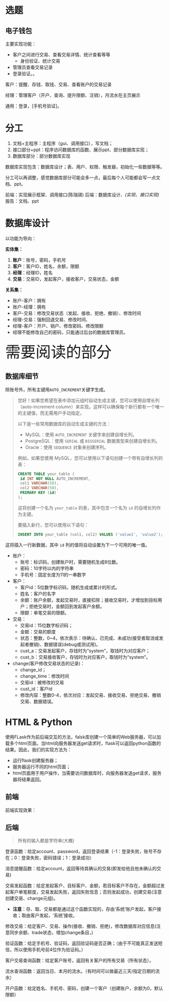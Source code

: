 # 选题

## 电子钱包

主要实现功能：
- 客户之间进行交易、查看交易详情、统计查看等等
  - 身份验证、统计交易
- 管理员查看交易记录
- 登录验证。。

客户：提醒、存钱、取钱、交易、查看账户的交易记录

经理：管理客户（开户、查询、提升限额、注销），月流水在主页展示

通用：登录，[手机号验证]。

# 分工

1. 文档+主程序：主程序（gui、调用接口），写文档；
2. 接口部分+ppt：程序访问数据库的函数、展示ppt、部分数据库实现；
3. 数据库部分：部分数据库实现

数据库实现包含：数据库设计；表、用户、权限、触发器，初始化一些数据等等。

分工可以再调整，感觉数据库部分可能会多一点，最后每个人可能都会写一点文档、ppt。

前端：实现展示框架、调用接口(陈瑞祺)
后端：数据库设计、*(实现、接口实现)*
报告：文档、ppt

# 数据库设计

以功能为导向：

**实体集：**

1. **账户**：账号，密码，手机号
2. **客户**：客户ID，姓名，余额，限额
3. **经理**：经理ID，姓名
4. **交易**：交易ID，发起客户，接收客户，交易状态，金额

**关系集：**

- 账户-客户：拥有
- 账户-经理：拥有
- 客户-交易：修改交易状态（发起、接收、拒绝、撤销）、修改时间
- 经理-交易：强制回退交易、修改时间、
- 经理-客户：开户、销户、修改密码、修改限额
- 经理不能修改自己的密码，只能通过后台的数据库管理员。

<font size = 10>需要阅读的部分</font>

## 数据库细节

除账号外，所有主键用`AUTO_INCREMENT`关键字生成。
>您好！如果您希望在表中添加元组时自动生成主键，您可以使用自增长列（auto-increment column）来实现。这样可以确保每个新行都有一个唯一的主键值，而无需用户手动指定。
>
>以下是一些常用数据库的自动生成主键的方法：
>
>- MySQL：使用 `AUTO_INCREMENT` 关键字来创建自增长列。
>- PostgreSQL：使用 `SERIAL` 或 `BIGSERIAL` 数据类型来创建自增长列。
>- Oracle：使用 `SEQUENCE` 对象来创建序列。
>
>例如，如果您使用 MySQL，您可以使用以下语句创建一个带有自增长列的表：
>
>```sql
>CREATE TABLE your_table (
>  id INT NOT NULL AUTO_INCREMENT,
>  col1 VARCHAR(50),
>  col2 VARCHAR(50),
>  PRIMARY KEY (id)
>);
>```
>
>这将创建一个名为 `your_table` 的表，其中包含一个名为 `id` 的自增长列作为主键。
>
>要插入新行，您可以使用以下语句：
>
>```sql
>INSERT INTO your_table (col1, col2) VALUES ('value1', 'value2');
>```

这将插入一行新数据，其中 `id` 列的值将自动设置为下一个可用的唯一值。

- 账户：
  - 账号：标识码，创建账户时，需要随机生成8位数。
  - 密码：10字符以内的字符串
  - 手机号：固定长度为11的一串数字
- 客户：
  - 客户id：5位数字标识码，随机生成或累计的形式。
  - 姓名：客户的名字
  - 余额：账户余额，发起交易时，直接扣除；接收交易时，才增加到目标用户；拒绝交易时，金额回到发起客户余额。
  - 限额：单笔交易的限额。
- 交易：
  - 交易id：15位数字标识码；
  - 金额：交易的额度
  - 状态：整数，0~4，依次表示：待确认、已完成、未成功(接受者取消或发起者撤销)、数据错误(debug或测试用)。
  - cust_a：交易发起客户，存钱时为“system”，取钱时为对应客户；
  - cust_b：交易接收客户，存钱时为对应客户，取钱时为“system”。
- change(客户修改交易状态的记录)：
  - change_id；
  - change_time：修改时间
  - 交易id：被修改的交易
  - cust_id：客户id
  - 修改内容：整数0-4，依次对应：发起交易、接收交易、拒绝交易、撤销交易、数据错误。

# HTML & Python

使用FLask作为前后端交互的方法，falsk库创建一个简单的Web服务器，可以加载多个html页面。当html向服务器发送get请求时，flask可以返回python函数的结果。因此，我们的实现方法为：
- 运行flask创建服务器；
- 服务器运行不同的html页面；
- html页面用于用户操作，当需要访问数据库时，向服务器发送get请求，服务器将结果返回。

## 前端

前端实现效果：

<!-- - 首页：因为我们功能很少，所以直接做一个登录页：
  - 登录：输入账号、密码，点击登录按钮
    - 当用户、密码为空时，点击登录，弹出对应提示。
    - 登录不成功时，根据**登录函数**的返回信息，弹出对应提示：账号不存在；密码错误；
    - 登录成功，跳转经理/客户页面。
  
- 登录后：
  - 客户：查看是否有待完成的交易、发起交易
    - 登录时，显示交易状态改变，从**登录检查函数**获取信息。
    - 用户操作：
      - 存入、取出、交易：分为三个功能，输入金额，‘交易’需要输入交易对象的账号。点击确认后，显示验证界面，需要用户输入预留手机号、验证码，用户输入后，信息后，和登录一样若有信息为空则提示，否则根据**验证函数**的结果展示提示：验证失败、验证成功，交易开始，调用**创建交易函数**。
  - 经理：查看客户信息（不能看密码）、修改客户密码（需要客户预留验证方式的验证，我们不可能真做验证码确认，可以直接改）、查看流水（当日、本月）
    - 查看客户信息：点击/。。之后，展示**客户查询函数**的结果（大概率是表格）
    - 修改密码：输入客户的账号、旧密码、新密码，确认后进入验证环节：输入手机号、验证码，根据**验证函数**的结果，弹出失败信息，或调用**修改密码函数**
    - 查看流水：点击查看流水后，展示**流水查看函数**的结果（表格） -->

## 后端

> 所有的输入都是字符串(大概)

登录函数：给定account、password，返回登录结果（-1：登录失败，账号不存在；0：登录失败，密码错误；1：登录成功）

消息提醒函数：给定account，返回等待其确认的交易(即发给他且他未确认的交易)

交易发起函数：给定发起客户、目标客户、金额，若目标客户不存在，金额超过发起客户单笔额度，交易发起失败，返回失败信息；否则发起成功，创建交易(注意创建交易、change元组)。
- **注意**：存、取、交易都是通过这个函数实现的，存由‘系统’账户发起，客户接收；取由客户发起，‘系统’接收。

修改交易：给定客户、交易、操作(接收、撤销、拒绝)，修改数据库对应信息(注意同步余额、trade状态，增加change条目，)

验证函数：给定手机号、验证码，返回验证码是否正确；（由于不可能真正发送短信，所以使用手机号前4位作为验证码。）

客户交易查询函数：给定客户账号，返回有关客户的所有交易（所有状态）。

流水查询函数：返回当日、本月的流水。（有时间可以做最近三天/指定日期的流水）

开户函数：给定姓名、手机号、密码，创建一个客户（创建账户，余额为0，默认限额）